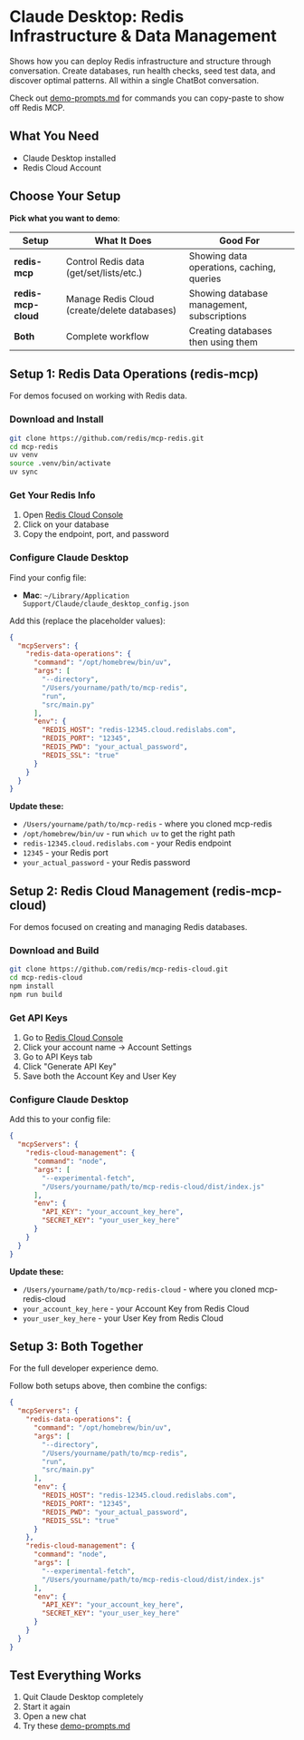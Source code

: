 # Claude Desktop: Redis Infrastructure & Data Management

Shows how you can deploy Redis infrastructure and structure through conversation. Create databases, run health checks, seed test data, and discover optimal patterns. All within a single ChatBot conversation.

Check out [demo-prompts.md](demo-prompts.md) for commands you can copy-paste to show off Redis MCP.

## What You Need
- Claude Desktop installed
- Redis Cloud Account

## Choose Your Setup
**Pick what you want to demo**:

| Setup | What It Does | Good For |
|-------|--------------|----------|
| **redis-mcp** | Control Redis data (get/set/lists/etc.) | Showing data operations, caching, queries |
| **redis-mcp-cloud** | Manage Redis Cloud (create/delete databases) | Showing database management, subscriptions |
| **Both** | Complete workflow | Creating databases then using them |

## Setup 1: Redis Data Operations (redis-mcp)

For demos focused on working with Redis data.

### Download and Install
```bash
git clone https://github.com/redis/mcp-redis.git
cd mcp-redis
uv venv
source .venv/bin/activate
uv sync
```

### Get Your Redis Info
1. Open [Redis Cloud Console](https://app.redislabs.com)
2. Click on your database
3. Copy the endpoint, port, and password

### Configure Claude Desktop
Find your config file:
- **Mac**: `~/Library/Application Support/Claude/claude_desktop_config.json`

Add this (replace the placeholder values):
```json
{
  "mcpServers": {
    "redis-data-operations": {
      "command": "/opt/homebrew/bin/uv",
      "args": [
        "--directory",
        "/Users/yourname/path/to/mcp-redis",
        "run",
        "src/main.py"
      ],
      "env": {
        "REDIS_HOST": "redis-12345.cloud.redislabs.com",
        "REDIS_PORT": "12345",
        "REDIS_PWD": "your_actual_password",
        "REDIS_SSL": "true"
      }
    }
  }
}
```

**Update these:**
- `/Users/yourname/path/to/mcp-redis` - where you cloned mcp-redis
- `/opt/homebrew/bin/uv` - run `which uv` to get the right path
- `redis-12345.cloud.redislabs.com` - your Redis endpoint
- `12345` - your Redis port
- `your_actual_password` - your Redis password

## Setup 2: Redis Cloud Management (redis-mcp-cloud)

For demos focused on creating and managing Redis databases.

### Download and Build
```bash
git clone https://github.com/redis/mcp-redis-cloud.git
cd mcp-redis-cloud
npm install
npm run build
```

### Get API Keys
1. Go to [Redis Cloud Console](https://app.redislabs.com)
2. Click your account name → Account Settings
3. Go to API Keys tab
4. Click "Generate API Key"
5. Save both the Account Key and User Key

### Configure Claude Desktop
Add this to your config file:
```json
{
  "mcpServers": {
    "redis-cloud-management": {
      "command": "node",
      "args": [
        "--experimental-fetch",
        "/Users/yourname/path/to/mcp-redis-cloud/dist/index.js"
      ],
      "env": {
        "API_KEY": "your_account_key_here",
        "SECRET_KEY": "your_user_key_here"
      }
    }
  }
}
```

**Update these:**
- `/Users/yourname/path/to/mcp-redis-cloud` - where you cloned mcp-redis-cloud
- `your_account_key_here` - your Account Key from Redis Cloud
- `your_user_key_here` - your User Key from Redis Cloud

## Setup 3: Both Together

For the full developer experience demo.

Follow both setups above, then combine the configs:
```json
{
  "mcpServers": {
    "redis-data-operations": {
      "command": "/opt/homebrew/bin/uv",
      "args": [
        "--directory",
        "/Users/yourname/path/to/mcp-redis",
        "run",
        "src/main.py"
      ],
      "env": {
        "REDIS_HOST": "redis-12345.cloud.redislabs.com",
        "REDIS_PORT": "12345",
        "REDIS_PWD": "your_actual_password",
        "REDIS_SSL": "true"
      }
    },
    "redis-cloud-management": {
      "command": "node",
      "args": [
        "--experimental-fetch",
        "/Users/yourname/path/to/mcp-redis-cloud/dist/index.js"
      ],
      "env": {
        "API_KEY": "your_account_key_here",
        "SECRET_KEY": "your_user_key_here"
      }
    }
  }
}
```

## Test Everything Works

1. Quit Claude Desktop completely
2. Start it again
3. Open a new chat
4. Try these  [demo-prompts.md](demo-prompts.md) 